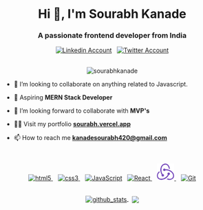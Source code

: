 <h1 align="center">Hi 👋, I'm Sourabh Kanade</h1>
<h3 align="center">A passionate frontend developer from India</h3> 

<div align=center>
  <a href="https://www.linkedin.com/in/sourabhkanade/"><img src="https://cdn.worldvectorlogo.com/logos/linkedin-icon-2.svg" title="Linkedin" alt="Linkedin Account" width="30"/></a>&nbsp;&nbsp;
  <a href="https://twitter.com/ksourabh_21"><img src="https://cdn.worldvectorlogo.com/logos/twitter-6.svg" title="Twitter" alt="Twitter Account" width="40"/></a>
  <br><br>
</div>

<!-- <p align="center"> <a href="https://twitter.com/ksourabh_21" target="blank"><img src="https://img.shields.io/twitter/follow/ksourabh_21?logo=twitter&style=for-the-badge" alt="ksourabh_21" /></a> </p> -->

<p align="center"> <img src="https://komarev.com/ghpvc/?username=sourabhkanade&label=Profile%20views&color=0e75b6&style=flat" alt="sourabhkanade" /> </p>

- 🌱 I’m looking to collaborate on anything related to Javascript.

- 🚀 Aspiring **MERN Stack Developer**

- 👯 I’m looking forward to collaborate with **MVP's**

- 👨‍💻 Visit my portfolio **[sourabh.vercel.app](https://sourabh.vercel.app)**

- 📫 How to reach me **kanadesourabh420@gmail.com**
<br>
<p align="center">
<a href="https://www.w3schools.com/html/" target="_blank">
<img src="https://upload.wikimedia.org/wikipedia/commons/thumb/6/61/HTML5_logo_and_wordmark.svg/2048px-HTML5_logo_and_wordmark.svg.png" alt="html5" width="auto" height="40"> </a>&nbsp;&nbsp;
<a href="https://www.w3schools.com/css/" target="_blank">
  <img src='https://upload.wikimedia.org/wikipedia/commons/thumb/d/d5/CSS3_logo_and_wordmark.svg/1200px-CSS3_logo_and_wordmark.svg.png' alt="css3" width="auto"        height="40"> </a>&nbsp;&nbsp;
<a href="https://developer.mozilla.org/en-US/docs/Web/JavaScript" target="_blank">
  <img src='https://upload.wikimedia.org/wikipedia/commons/6/6a/JavaScript-logo.png' height='40' width='auto' alt="JavaScript"><a/>&nbsp;&nbsp;
<a href="https://reactjs.org/" target="_blank"> 
  <img src="https://upload.wikimedia.org/wikipedia/commons/thumb/a/a7/React-icon.svg/1280px-React-icon.svg.png" alt="React" width="auto" height="40"/>
<a/>&nbsp;&nbsp;
<a href="https://redux.js.org" target="_blank"> 
  <img src="https://raw.githubusercontent.com/devicons/devicon/master/icons/redux/redux-original.svg" alt="Redux" width="40" height="40"/> </a>
<a/>&nbsp;&nbsp;
  <a href="https://git-scm.com/" target="_blank"> 
<img src="https://www.vectorlogo.zone/logos/git-scm/git-scm-icon.svg" alt="Git" width="40" height="40"/>
 </a>
 </p>
<p align="center">
<br>
<a href="#" >
 <img align="center" src="https://github-readme-stats.vercel.app/api?username=sourabhkanade&show_icons=true&locale=en&theme=radical&line_height=32" alt="github_stats" /> 
  </a>&nbsp;
<a href="#">
  <img align="center" src="https://github-readme-stats.vercel.app/api/top-langs/?username=sourabhkanade&theme=radical&hide=glsl,python" />
</a>  
  

